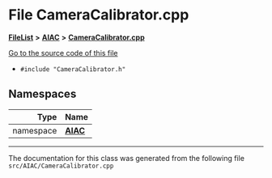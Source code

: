 

# File CameraCalibrator.cpp



[**FileList**](files.md) **>** [**AIAC**](dir_21da83368f7816722f2b707a7b03c84f.md) **>** [**CameraCalibrator.cpp**](CameraCalibrator_8cpp.md)

[Go to the source code of this file](CameraCalibrator_8cpp_source.md)



* `#include "CameraCalibrator.h"`













## Namespaces

| Type | Name |
| ---: | :--- |
| namespace | [**AIAC**](namespaceAIAC.md) <br> |





















































------------------------------
The documentation for this class was generated from the following file `src/AIAC/CameraCalibrator.cpp`

